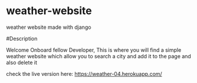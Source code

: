 # weather-website
weather website made with django 

#Description

Welcome Onboard fellow Developer, This is where you will find a simple 
weather website which allow you to search a city and add it to the page and also delete it

check the live version here: https://weather-04.herokuapp.com/

  
